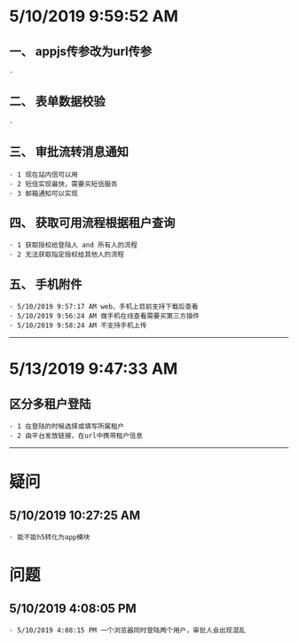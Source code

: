 

# 5/10/2019 9:59:52 AM  #

## 一、 appjs传参改为url传参 ##
	·
	

## 二、 表单数据校验 ##
	·


## 三、 审批流转消息通知 ##

	· 1 现在站内信可以用
	· 2 短信实现最快，需要买短信服务
	· 3 邮箱通知可以实现

## 四、 获取可用流程根据租户查询 ##

	· 1 获取授权给登陆人 and 所有人的流程
	· 2 无法获取指定授权给其他人的流程

## 五、 手机附件 ##

	· 5/10/2019 9:57:17 AM web、手机上目前支持下载后查看
	· 5/10/2019 9:56:24 AM 做手机在线查看需要买第三方插件
	· 5/10/2019 9:58:24 AM 不支持手机上传

----------

# 5/13/2019 9:47:33 AM  #

## 区分多租户登陆 ##

	· 1 在登陆的时候选择或填写所属租户
	· 2 由平台发放链接，在url中携带租户信息


----------

# 疑问 #

## 5/10/2019 10:27:25 AM  ##

	· 能不能h5转化为app模块

# 问题 #

## 5/10/2019 4:08:05 PM  ##

	· 5/10/2019 4:08:15 PM 一个浏览器同时登陆两个用户，审批人会出现混乱





	
	
